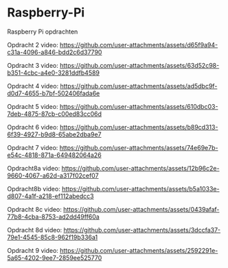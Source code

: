 # Raspberry-Pi
Raspberry Pi opdrachten 

Opdracht 2 video:
https://github.com/user-attachments/assets/d65f9a94-c31a-4096-a846-bdd2c6d37790

Opdracht 3 video:
https://github.com/user-attachments/assets/63d52c98-b351-4cbc-a4e0-3281ddfb4589

Opdracht 4 video:
https://github.com/user-attachments/assets/ad5dbc9f-d0d7-4655-b7bf-502406fada6e

Opdracht 5 video:
https://github.com/user-attachments/assets/610dbc03-7deb-4875-87cb-c00ed83cc06d

Opdracht 6 video:
https://github.com/user-attachments/assets/b89cd313-6f39-4927-b9d8-65abe2dba9e7

Opdracht 7 video:
https://github.com/user-attachments/assets/74e69e7b-e54c-4818-871a-649482064a26

Opdracht8a video:
https://github.com/user-attachments/assets/12b96c2e-9660-4067-a62d-a317f02cef07

Opdracht8b video:
https://github.com/user-attachments/assets/b5a1033e-d807-4a1f-a218-ef112abedcc3

Opdracht 8c video:
https://github.com/user-attachments/assets/0439afaf-77b8-4cba-8753-ad2dd49ff60a

Opdracht 8d video:
https://github.com/user-attachments/assets/3dccfa37-79e1-4545-85c8-962f19b336a1

Opdracht 9 video:
https://github.com/user-attachments/assets/2592291e-5a65-4202-9ee7-2859ee525770


